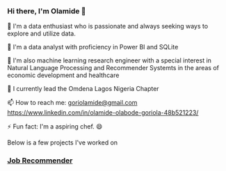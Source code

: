 ### Hi there, I'm Olamide 👋

🌱 I'm a data enthusiast who is passionate and always seeking ways to explore and utilize data.

👀 I'm a data analyst with proficiency in Power BI and SQLite

👯 I'm also machine learning research engineer with a special interest in Natural Language Processing and Recommender Systemts in the areas of economic development and healthcare

🔭 I currently lead the Omdena Lagos Nigeria Chapter

📫 How to reach me: goriolamide@gmail.com https://www.linkedin.com/in/olamide-olabode-goriola-48b521223/

⚡ Fun fact: I'm a aspiring chef. 😄


Below is a few projects I've worked on


### [Job Recommender](https://github.com/GoriolaOlamide/Job-Recommender)
